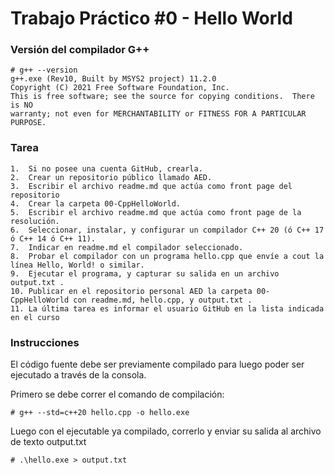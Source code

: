 # Trabajo Práctico #0 - Hello World

### Versión del compilador G++

```
# g++ --version
g++.exe (Rev10, Built by MSYS2 project) 11.2.0
Copyright (C) 2021 Free Software Foundation, Inc.
This is free software; see the source for copying conditions.  There is NO
warranty; not even for MERCHANTABILITY or FITNESS FOR A PARTICULAR PURPOSE.
```

### Tarea

```
1.  Si no posee una cuenta GitHub, crearla.
2.  Crear un repositorio público llamado AED.
3.  Escribir el archivo readme.md que actúa como front page del repositorio
4.  Crear la carpeta 00-CppHelloWorld.
5.  Escribir el archivo readme.md que actúa como front page de la resolución.
6.  Seleccionar, instalar, y configurar un compilador C++ 20 (ó C++ 17 ó C++ 14 ó C++ 11).
7.  Indicar en readme.md el compilador seleccionado.
8.  Probar el compilador con un programa hello.cpp que envíe a cout la línea Hello, World! o similar.
9.  Ejecutar el programa, y capturar su salida en un archivo output.txt .
10. Publicar en el repositorio personal AED la carpeta 00-CppHelloWorld con readme.md, hello.cpp, y output.txt .
11. La última tarea es informar el usuario GitHub en la lista indicada en el curso
```

### Instrucciones

El código fuente debe ser previamente compilado para luego poder ser ejecutado a través de la consola.

Primero se debe correr el comando de compilación:

```
# g++ --std=c++20 hello.cpp -o hello.exe
```

Luego con el ejecutable ya compilado, correrlo y enviar su salida al archivo de texto output.txt

```
# .\hello.exe > output.txt
```
